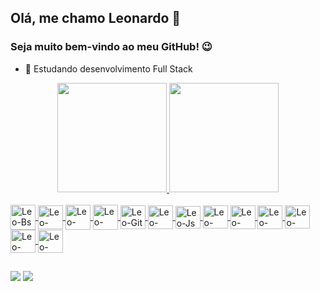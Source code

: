 ## Olá, me chamo Leonardo 👋 
### Seja muito bem-vindo ao meu GitHub! 😉

- 🌱 Estudando desenvolvimento Full Stack

<div align="center">
  <a href="https://github.com/Leonardo-Siqueira">
  <img height="175em" src="https://github-readme-stats.vercel.app/api?username=Leonardo-Siqueira&show_icons=true&theme=dark&include_all_commits=true&count_private=true&locale=pt-br"/>
  <img height="175em" src="https://github-readme-stats.vercel.app/api/top-langs/?username=Leonardo-Siqueira&layout=compact&langs_count=7&theme=dark&locale=pt-br"/>
</div>
<div style="display: inline_block"><br>
  <img align="center" alt="Leo-Bs" height="40" width="40" src="https://cdn.jsdelivr.net/gh/devicons/devicon/icons/bootstrap/bootstrap-plain-wordmark.svg">
  <img align="center" alt="Leo-Css" height="38" width="40" src="https://cdn.jsdelivr.net/gh/devicons/devicon/icons/css3/css3-original.svg">
  <img align="center" alt="Leo-Elec" height="40" width="40" src="https://cdn.jsdelivr.net/gh/devicons/devicon/icons/electron/electron-original.svg">
  <img align="center" alt="Leo-Fire" height="40" width="40" src="https://cdn.jsdelivr.net/gh/devicons/devicon/icons/firebase/firebase-plain.svg">
  <img align="center" alt="Leo-Git" height="38" width="40" src="https://cdn.jsdelivr.net/gh/devicons/devicon/icons/git/git-plain.svg">
  <img align="center" alt="Leo-HTML" height="38" width="40" src="https://cdn.jsdelivr.net/gh/devicons/devicon/icons/html5/html5-original.svg">
  <img align="center" alt="Leo-Js" height="36" width="40" src="https://cdn.jsdelivr.net/gh/devicons/devicon/icons/javascript/javascript-plain.svg">
  <img align="center" alt="Leo-Jquery" height="37" width="40" src="https://cdn.jsdelivr.net/gh/devicons/devicon/icons/jquery/jquery-original.svg">
  <img align="center" alt="Leo-Mondb" height="38" width="40" src="https://cdn.jsdelivr.net/gh/devicons/devicon/icons/mongodb/mongodb-original.svg">
  <img align="center" alt="Leo-Nds" height="38" width="40" src="https://cdn.jsdelivr.net/gh/devicons/devicon/icons/nodejs/nodejs-original.svg">
  <img align="center" alt="Leo-React" height="37" width="40" src="https://cdn.jsdelivr.net/gh/devicons/devicon/icons/react/react-original.svg">
  <img align="center" alt="Leo-Redux" height="37" width="40" src="https://cdn.jsdelivr.net/gh/devicons/devicon/icons/redux/redux-original.svg">
  <img align="center" alt="Leo-Socket" height="37" width="40" src="https://cdn.jsdelivr.net/gh/devicons/devicon/icons/socketio/socketio-original.svg">
</div>
  
  ##
  
  <div>
  <a href = "mailto:leo.sique11@gmail.com"><img src="https://img.shields.io/badge/Gmail-D14836?style=for-the-badge&logo=gmail&logoColor=white" target="_blank"></a>
  <a href="https://www.linkedin.com/in/leonardo-siqueira-b63485228" target="_blank"><img src="https://img.shields.io/badge/-LinkedIn-%230077B5?style=for-the-badge&logo=linkedin&logoColor=white" target="_blank"></a> 
  </div>
